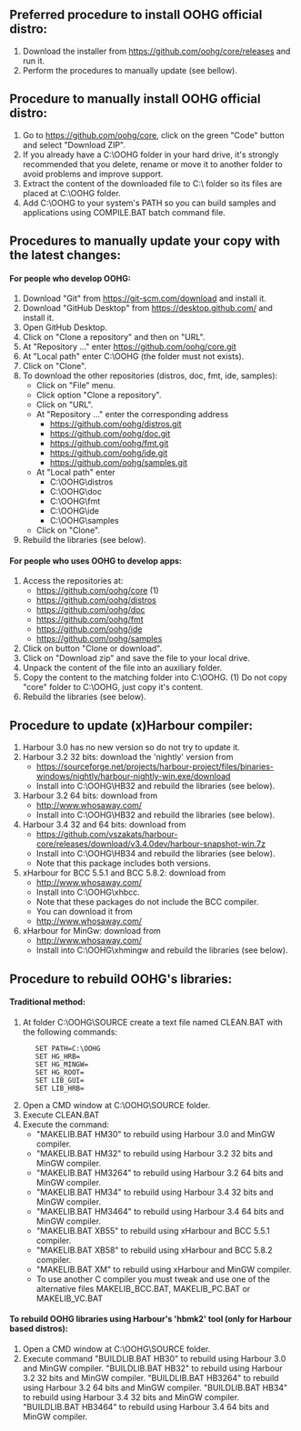 ## Preferred procedure to install OOHG official distro:

1. Download the installer from https://github.com/oohg/core/releases and run it.
2. Perform the procedures to manually update (see bellow). 


## Procedure to manually install OOHG official distro:

1. Go to https://github.com/oohg/core, click on the green "Code" button and select "Download ZIP".
2. If you already have a C:\OOHG folder in your hard drive, it's strongly recommended that you delete, rename or move it to another folder to avoid problems and improve support.
3. Extract the content of the downloaded file to C:\ folder so its files are placed at C:\OOHG folder.
4. Add C:\OOHG to your system's PATH so you can build samples and applications using COMPILE.BAT batch command file.


## Procedures to manually update your copy with the latest changes:

#### For people who develop OOHG:

1. Download "Git" from https://git-scm.com/download and install it.
2. Download "GitHub Desktop" from https://desktop.github.com/ and install it.
3. Open GitHub Desktop.
4. Click on "Clone a repository" and then on "URL".
5. At "Repository ..." enter https://github.com/oohg/core.git
6. At "Local path" enter C:\OOHG (the folder must not exists).
7. Click on "Clone".
8. To download the other repositories (distros, doc, fmt, ide, samples):
   * Click on "File" menu.
   * Click option "Clone a repository".
   * Click on "URL".
   * At "Repository ..." enter the corresponding address
     * https://github.com/oohg/distros.git
     * https://github.com/oohg/doc.git
     * https://github.com/oohg/fmt.git
     * https://github.com/oohg/ide.git
     * https://github.com/oohg/samples.git
   * At "Local path" enter
     * C:\OOHG\distros
     * C:\OOHG\doc
     * C:\OOHG\fmt
     * C:\OOHG\ide
     * C:\OOHG\samples
   * Click on "Clone".
9. Rebuild the libraries (see below).

#### For people who uses OOHG to develop apps:

1. Access the repositories at:
   * https://github.com/oohg/core (1)
   * https://github.com/oohg/distros
   * https://github.com/oohg/doc
   * https://github.com/oohg/fmt
   * https://github.com/oohg/ide
   * https://github.com/oohg/samples
2. Click on button "Clone or download".
3. Click on "Download zip" and save the file to your local drive.
4. Unpack the content of the file into an auxiliary folder.
5. Copy the content to the matching folder into C:\OOHG.
   (1) Do not copy "core" folder to C:\OOHG, just copy it's content.
6. Rebuild the libraries (see below).


## Procedure to update (x)Harbour compiler:

1. Harbour 3.0 has no new version so do not try to update it.
2. Harbour 3.2 32 bits: download the 'nightly' version from
   * https://sourceforge.net/projects/harbour-project/files/binaries-windows/nightly/harbour-nightly-win.exe/download
   * Install into C:\OOHG\HB32 and rebuild the libraries (see below).
3. Harbour 3.2 64 bits: download from
   * http://www.whosaway.com/
   * Install into C:\OOHG\HB32 and rebuild the libraries (see below).
4. Harbour 3.4 32 and 64 bits: download from
   * https://github.com/vszakats/harbour-core/releases/download/v3.4.0dev/harbour-snapshot-win.7z
   * Install into C:\OOHG\HB34 and rebuild the libraries (see below).
   * Note that this package includes both versions.
5. xHarbour for BCC 5.5.1 and BCC 5.8.2: download from
   * http://www.whosaway.com/
   * Install into C:\OOHG\xhbcc.
   * Note that these packages do not include the BCC compiler.
   * You can download it from
   * http://www.whosaway.com/
6. xHarbour for MinGw: download from
   * http://www.whosaway.com/
   * Install into C:\OOHG\xhmingw and rebuild the libraries (see below).


## Procedure to rebuild OOHG's libraries:

#### Traditional method:

1. At folder C:\OOHG\SOURCE create a text file named CLEAN.BAT with the following commands:
   ```
      SET PATH=C:\OOHG
      SET HG_HRB=
      SET HG_MINGW=
      SET HG_ROOT=
      SET LIB_GUI=
      SET LIB_HRB=
   ```
2. Open a CMD window at C:\OOHG\SOURCE folder.
3. Execute CLEAN.BAT
4. Execute the command:
   * "MAKELIB.BAT HM30"   to rebuild using Harbour 3.0 and MinGW compiler.
   * "MAKELIB.BAT HM32"   to rebuild using Harbour 3.2 32 bits and MinGW compiler.
   * "MAKELIB.BAT HM3264" to rebuild using Harbour 3.2 64 bits and MinGW compiler.
   * "MAKELIB.BAT HM34"   to rebuild using Harbour 3.4 32 bits and MinGW compiler.
   * "MAKELIB.BAT HM3464" to rebuild using Harbour 3.4 64 bits and MinGW compiler.
   * "MAKELIB.BAT XB55"   to rebuild using xHarbour and BCC 5.5.1 compiler.
   * "MAKELIB.BAT XB58"   to rebuild using xHarbour and BCC 5.8.2 compiler.
   * "MAKELIB.BAT XM"     to rebuild using xHarbour and MinGW compiler.
   * To use another C compiler you must tweak and use one of the alternative files MAKELIB_BCC.BAT, MAKELIB_PC.BAT or MAKELIB_VC.BAT

#### To rebuild OOHG libraries using Harbour's 'hbmk2' tool (only for Harbour based distros):

1. Open a CMD window at C:\OOHG\SOURCE folder.
2. Execute command
      "BUILDLIB.BAT HB30"   to rebuild using Harbour 3.0 and MinGW compiler.
      "BUILDLIB.BAT HB32"   to rebuild using Harbour 3.2 32 bits and MinGW compiler.
      "BUILDLIB.BAT HB3264" to rebuild using Harbour 3.2 64 bits and MinGW compiler.
      "BUILDLIB.BAT HB34"   to rebuild using Harbour 3.4 32 bits and MinGW compiler.
      "BUILDLIB.BAT HB3464" to rebuild using Harbour 3.4 64 bits and MinGW compiler.
